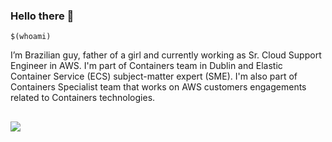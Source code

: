 ### Hello there 👋

`$(whoami)`

I’m Brazilian guy, father of a girl and currently working as Sr. Cloud Support Engineer in AWS. 
I'm part of Containers team in Dublin and Elastic Container Service (ECS) subject-matter expert (SME). 
I'm also part of Containers Specialist team that works on AWS customers engagements related to Containers technologies. 

 ##

<a href="https://www.linkedin.com/in/henriquessantana/" target="_blank"><img src="https://img.shields.io/badge/-LinkedIn-%230077B5?style=for-the-badge&logo=linkedin&logoColor=white" target="_blank"></a> 

